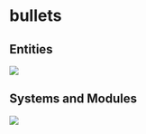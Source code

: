 # bullets
## Entities
[![](https://mermaid.ink/img/pako:eNp9kk1qwzAQha9iZh33AKZ0kQSaQBcmTuhGm0EaO6b6MapEEkLuXtmqnSYW9UK8-Z54oxl8BW4EQQG1NCd-ROuyjx3TWfgO2yzP37JS4oVsRFEPeGW0s0bKhBXlKoQhd6M_lf9cmSJjh7ubiqg62zqKzr6VtDTnNEf-1VjjtZjZ717P2NKHB7gZjnrAh21Em3Iqk-__NFaK6AzyeahH43eEJJ4meHarDk96bD8UqSaPewtDp_CmHHPGrcRNzLayRoVNYu99QM-in73mL3_g_YQFKLIKWxF-umtPGLgjKWJQBCmoRi8dA6Zv4Sp6Z6qL5lA462kBvhPoaN1iY1FBUaP8ptsPcbzaAw?type=png)](https://mermaid.live/edit#pako:eNp9kk1qwzAQha9iZh33AKZ0kQSaQBcmTuhGm0EaO6b6MapEEkLuXtmqnSYW9UK8-Z54oxl8BW4EQQG1NCd-ROuyjx3TWfgO2yzP37JS4oVsRFEPeGW0s0bKhBXlKoQhd6M_lf9cmSJjh7ubiqg62zqKzr6VtDTnNEf-1VjjtZjZ717P2NKHB7gZjnrAh21Em3Iqk-__NFaK6AzyeahH43eEJJ4meHarDk96bD8UqSaPewtDp_CmHHPGrcRNzLayRoVNYu99QM-in73mL3_g_YQFKLIKWxF-umtPGLgjKWJQBCmoRi8dA6Zv4Sp6Z6qL5lA462kBvhPoaN1iY1FBUaP8ptsPcbzaAw)
## Systems and Modules
[![](https://mermaid.ink/img/pako:eNqNlc9u4yAQxl_F4tz0AXJYqfmz20pb1Ypb5eLLLIwdthgiDO1aVd99qUlciG3aHKLA_Pj4mBnIG6GKIVmSSqhXegBtst-7Umbu87TdFl1rsMkWix_ZL2iwwLblSvrZUnpsFOjxHUqG-kzOc3ulBfsaywV0qO9BQh2rTgT6BWsljVZCDLF7xazA9KKx6RmZnr6hxplsz8J-QSjRU093od551Idu8z1nNZrQWgT8zIuYmNlj7XKmIZQZISugz7VWVrIk5ifWrg-AmjhpM-wjF9h-g9t0EhpOH_78RWrClMyGg8Ur60pg0tsUR80NFkZpTHLbqnJbtKGFaMqLXWZqjNxI3oBBdorEJQraeqpXppD80LWcbmXNJYbmLrnbfAONa8WU1mcBxzfmkj3lNoXcSSfl9PgL-gIl6b4jojs6OtnAMR-LLuc0fbL5bX5IwXhFYDBl5BIrjvAqU8AehIiqMoz9CdS_MDoMs8X1x_tqZfTwTFbQv8Q2cpEgR47n2Ot0wqIW8fRsOQZ3ERce7fObXBH3cDXAmfsDevuYKYk5YIMlWbqfDCuwwpSklO8OBWtU0UlKlkZbvCL2yNz923CoNTRkWYFo8f0__z9YdQ?type=png)](https://mermaid.live/edit#pako:eNqNlc9u4yAQxl_F4tz0AXJYqfmz20pb1Ypb5eLLLIwdthgiDO1aVd99qUlciG3aHKLA_Pj4mBnIG6GKIVmSSqhXegBtst-7Umbu87TdFl1rsMkWix_ZL2iwwLblSvrZUnpsFOjxHUqG-kzOc3ulBfsaywV0qO9BQh2rTgT6BWsljVZCDLF7xazA9KKx6RmZnr6hxplsz8J-QSjRU093od551Idu8z1nNZrQWgT8zIuYmNlj7XKmIZQZISugz7VWVrIk5ifWrg-AmjhpM-wjF9h-g9t0EhpOH_78RWrClMyGg8Ur60pg0tsUR80NFkZpTHLbqnJbtKGFaMqLXWZqjNxI3oBBdorEJQraeqpXppD80LWcbmXNJYbmLrnbfAONa8WU1mcBxzfmkj3lNoXcSSfl9PgL-gIl6b4jojs6OtnAMR-LLuc0fbL5bX5IwXhFYDBl5BIrjvAqU8AehIiqMoz9CdS_MDoMs8X1x_tqZfTwTFbQv8Q2cpEgR47n2Ot0wqIW8fRsOQZ3ERce7fObXBH3cDXAmfsDevuYKYk5YIMlWbqfDCuwwpSklO8OBWtU0UlKlkZbvCL2yNz923CoNTRkWYFo8f0__z9YdQ)
